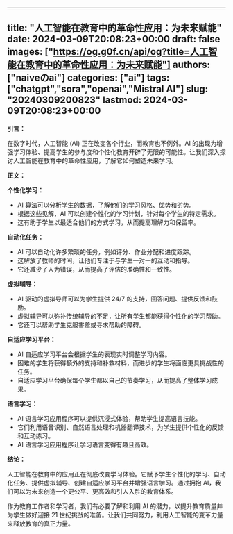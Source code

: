 
---
title: "人工智能在教育中的革命性应用：为未来赋能"
date: 2024-03-09T20:08:23+00:00
draft: false
images: ["https://og.g0f.cn/api/og?title=人工智能在教育中的革命性应用：为未来赋能"]
authors: ["naiveのai"]
categories: ["ai"]
tags: ["chatgpt","sora","openai","Mistral AI"]
slug: "20240309200823"
lastmod: 2024-03-09T20:08:23+00:00
---
**引言：**

在数字时代，人工智能 (AI) 正在改变各个行业，而教育也不例外。AI 的出现为增强学习体验、提高学生的参与度和个性化教育开辟了无限的可能性。让我们深入探讨人工智能在教育中的革命性应用，了解它如何塑造未来学习。

**正文：**

**个性化学习：**

* AI 算法可以分析学生的数据，了解他们的学习风格、优势和劣势。
* 根据这些见解，AI 可以创建个性化的学习计划，针对每个学生的特定需求。
* 这有助于学生以最适合他们的方式学习，从而提高理解力和保留率。

**自动化任务：**

* AI 可以自动化许多繁琐的任务，例如评分、作业分配和进度跟踪。
* 这解放了教师的时间，让他们专注于与学生一对一的互动和指导。
* 它还减少了人为错误，从而提高了评估的准确性和一致性。

**虚拟辅导：**

* AI 驱动的虚拟导师可以为学生提供 24/7 的支持，回答问题、提供反馈和鼓励。
* 虚拟辅导可以弥补传统辅导的不足，让所有学生都能获得个性化的学习帮助。
* 它还可以帮助学生克服害羞或寻求帮助的障碍。

**自适应学习平台：**

* AI 自适应学习平台会根据学生的表现实时调整学习内容。
* 困难的学生将获得额外的支持和补救材料，而进步的学生将面临更具挑战性的任务。
* 自适应学习平台确保每个学生都以自己的节奏学习，从而提高了整体学习成果。

**语言学习：**

* AI 语言学习应用程序可以提供沉浸式体验，帮助学生提高语言技能。
* 它们利用语音识别、自然语言处理和机器翻译技术，为学生提供个性化的反馈和互动练习。
* AI 语言学习应用程序让学习语言变得有趣且高效。

**结论：**

人工智能在教育中的应用正在彻底改变学习体验。它赋予学生个性化的学习、自动化任务、提供虚拟辅导、创建自适应学习平台并增强语言学习。通过拥抱 AI，我们可以为未来创造一个更公平、更高效和引人入胜的教育体系。

作为教育工作者和学习者，我们有必要了解和利用 AI 的潜力，以提升教育质量并为学生做好迎接 21 世纪挑战的准备。让我们共同努力，利用人工智能的变革力量来释放教育的真正力量。